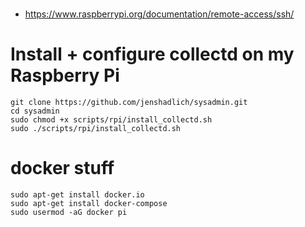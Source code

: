 # 

* https://www.raspberrypi.org/documentation/remote-access/ssh/

# Install + configure collectd on my Raspberry Pi

```
git clone https://github.com/jenshadlich/sysadmin.git
cd sysadmin
sudo chmod +x scripts/rpi/install_collectd.sh
sudo ./scripts/rpi/install_collectd.sh

```

# docker stuff
```
sudo apt-get install docker.io
sudo apt-get install docker-compose
sudo usermod -aG docker pi
```

